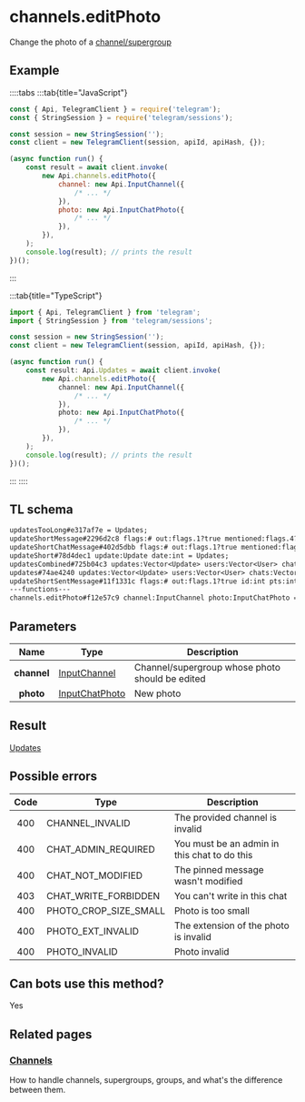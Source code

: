# channels.editPhoto

Change the photo of a [channel/supergroup](https://core.telegram.org/api/channel)

## Example

::::tabs
:::tab{title="JavaScript"}

```js
const { Api, TelegramClient } = require('telegram');
const { StringSession } = require('telegram/sessions');

const session = new StringSession('');
const client = new TelegramClient(session, apiId, apiHash, {});

(async function run() {
    const result = await client.invoke(
        new Api.channels.editPhoto({
            channel: new Api.InputChannel({
                /* ... */
            }),
            photo: new Api.InputChatPhoto({
                /* ... */
            }),
        }),
    );
    console.log(result); // prints the result
})();
```

:::

:::tab{title="TypeScript"}

```ts
import { Api, TelegramClient } from 'telegram';
import { StringSession } from 'telegram/sessions';

const session = new StringSession('');
const client = new TelegramClient(session, apiId, apiHash, {});

(async function run() {
    const result: Api.Updates = await client.invoke(
        new Api.channels.editPhoto({
            channel: new Api.InputChannel({
                /* ... */
            }),
            photo: new Api.InputChatPhoto({
                /* ... */
            }),
        }),
    );
    console.log(result); // prints the result
})();
```

:::
::::

## TL schema

```txt
updatesTooLong#e317af7e = Updates;
updateShortMessage#2296d2c8 flags:# out:flags.1?true mentioned:flags.4?true media_unread:flags.5?true silent:flags.13?true id:int user_id:int message:string pts:int pts_count:int date:int fwd_from:flags.2?MessageFwdHeader via_bot_id:flags.11?int reply_to:flags.3?MessageReplyHeader entities:flags.7?Vector<MessageEntity> = Updates;
updateShortChatMessage#402d5dbb flags:# out:flags.1?true mentioned:flags.4?true media_unread:flags.5?true silent:flags.13?true id:int from_id:int chat_id:int message:string pts:int pts_count:int date:int fwd_from:flags.2?MessageFwdHeader via_bot_id:flags.11?int reply_to:flags.3?MessageReplyHeader entities:flags.7?Vector<MessageEntity> = Updates;
updateShort#78d4dec1 update:Update date:int = Updates;
updatesCombined#725b04c3 updates:Vector<Update> users:Vector<User> chats:Vector<Chat> date:int seq_start:int seq:int = Updates;
updates#74ae4240 updates:Vector<Update> users:Vector<User> chats:Vector<Chat> date:int seq:int = Updates;
updateShortSentMessage#11f1331c flags:# out:flags.1?true id:int pts:int pts_count:int date:int media:flags.9?MessageMedia entities:flags.7?Vector<MessageEntity> = Updates;
---functions---
channels.editPhoto#f12e57c9 channel:InputChannel photo:InputChatPhoto = Updates;
```

## Parameters

|    Name     | Type                                                            | Description                                     |
| :---------: | --------------------------------------------------------------- | ----------------------------------------------- |
| **channel** | [InputChannel](https://core.telegram.org/type/InputChannel)     | Channel/supergroup whose photo should be edited |
|  **photo**  | [InputChatPhoto](https://core.telegram.org/type/InputChatPhoto) | New photo                                       |

## Result

[Updates](https://core.telegram.org/type/Updates)

## Possible errors

| Code | Type                  | Description                                  |
| :--: | --------------------- | -------------------------------------------- |
| 400  | CHANNEL_INVALID       | The provided channel is invalid              |
| 400  | CHAT_ADMIN_REQUIRED   | You must be an admin in this chat to do this |
| 400  | CHAT_NOT_MODIFIED     | The pinned message wasn't modified           |
| 403  | CHAT_WRITE_FORBIDDEN  | You can't write in this chat                 |
| 400  | PHOTO_CROP_SIZE_SMALL | Photo is too small                           |
| 400  | PHOTO_EXT_INVALID     | The extension of the photo is invalid        |
| 400  | PHOTO_INVALID         | Photo invalid                                |

## Can bots use this method?

Yes

## Related pages

### [Channels](https://core.telegram.org/api/channel)

How to handle channels, supergroups, groups, and what's the difference between them.
